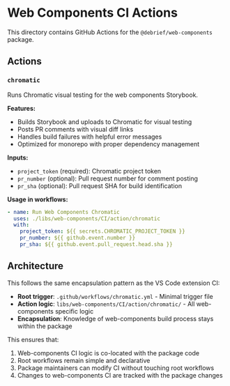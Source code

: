 # Web Components CI Actions

This directory contains GitHub Actions for the `@debrief/web-components` package.

## Actions

### `chromatic`

Runs Chromatic visual testing for the web components Storybook.

**Features:**
- Builds Storybook and uploads to Chromatic for visual testing
- Posts PR comments with visual diff links
- Handles build failures with helpful error messages
- Optimized for monorepo with proper dependency management

**Inputs:**
- `project_token` (required): Chromatic project token
- `pr_number` (optional): Pull request number for comment posting
- `pr_sha` (optional): Pull request SHA for build identification

**Usage in workflows:**
```yaml
- name: Run Web Components Chromatic
  uses: ./libs/web-components/CI/action/chromatic
  with:
    project_token: ${{ secrets.CHROMATIC_PROJECT_TOKEN }}
    pr_number: ${{ github.event.number }}
    pr_sha: ${{ github.event.pull_request.head.sha }}
```

## Architecture

This follows the same encapsulation pattern as the VS Code extension CI:

- **Root trigger**: `.github/workflows/chromatic.yml` - Minimal trigger file
- **Action logic**: `libs/web-components/CI/action/chromatic/` - All web-components specific logic
- **Encapsulation**: Knowledge of web-components build process stays within the package

This ensures that:
1. Web-components CI logic is co-located with the package code
2. Root workflows remain simple and declarative  
3. Package maintainers can modify CI without touching root workflows
4. Changes to web-components CI are tracked with the package changes